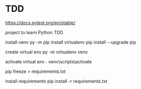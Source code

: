 # TDD
https://docs.pytest.org/en/stable/

project to learn Python TDD

install venv
py -m pip install virtualenv
pip install --upgrade pip

create virtual env
py -m virtualenv venv

activate virtual env
. venv\scripts\activate


pip freeze > requirements.txt

install requirements
pip install -r requirements.txt

  


 